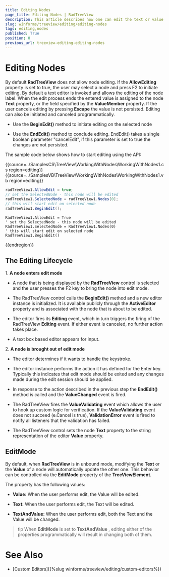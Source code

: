 ```yaml
---
title: Editing Nodes
page_title: Editing Nodes | RadTreeView
description: This article describes how one can edit the text or value of the nodes in RadTreeView.
slug: winforms/treeview/editing/editing-nodes
tags: editing,nodes
published: True
position: 0
previous_url: treeview-editing-editing-nodes
---
```


# Editing Nodes

By default __RadTreeView__ does not allow node editing. If the __AllowEditing__ property is set to true, the user may select a node and press F2 to initiate editing. By default a text editor is invoked and allows the editing of the node label. When the edit process ends the entered value is assigned to the node __Text__ property, or the field specified by the __ValueMember__ property. If the user cancels editing by pressing __Escape__ the value is not persisted. Editing can also be initiated and canceled programmatically.

* Use the __BeginEdit()__ method to initiate editing on the selected node

* Use the __EndEdit()__ method to conclude editing. EndEdit() takes a single boolean parameter "cancelEdit", if this parameter is set to true the changes are not persisted. 

The sample code below shows how to start editing using the API:

{{source=..\SamplesCS\TreeView\WorkingWithNodes\WorkingWithNodes1.cs region=editing}} 
{{source=..\SamplesVB\TreeView\WorkingWithNodes\WorkingWithNodes1.vb region=editing}} 

````C#
radTreeView1.AllowEdit = true;
// set the SelectedNode - this node will be edited  
radTreeView1.SelectedNode = radTreeView1.Nodes[0];
// this will start edit on selected node
radTreeView1.BeginEdit();

````
````VB.NET
RadTreeView1.AllowEdit = True
' set the SelectedNode - this node will be edited  
RadTreeView1.SelectedNode = RadTreeView1.Nodes(0)
' this will start edit on selected node
RadTreeView1.BeginEdit()

````

{{endregion}} 

## The Editing Lifecycle

1\. __A node enters edit mode__

* A node that is being displayed by the __RadTreeView__ control is selected and the user presses the F2 key to bring the node into edit mode.

* The RadTreeView control calls the __BeginEdit()__ method and a new editor instance is initialized. It is available publicly through the __ActiveEditor__ property and is associated with the node that is about to be edited.

* The editor fires its __Editing__ event, which in turn triggers the firing of the RadTreeView __Editing__ event. If either event is canceled, no further action takes place.

* A text box based editor appears for input. 

2\. __A node is brought out of edit mode__

- The editor determines if it wants to handle the keystroke.

- The editor instance performs the action it has defined for the Enter key. Typically this indicates that edit mode should be exited and any changes made during the edit session should be applied.

- In response to the action described in the previous step the __EndEdit()__ method is called and the __ValueChanged__ event is fired.

- The RadTreeView fires the __ValueValidating__ event which allows the user to hook up custom logic for verification. If the __ValueValidating__ event does not succeed (e.Cancel is true), __ValidationError__ event is fired to notify all listeners that the validation has failed.

- The RadTreeView control sets the node __Text__ property to the string representation of the editor __Value__ property.

## EditMode

By default, when __RadTreeView__ is in unbound mode, modifying the __Text__ or the __Value__ of a node will automatically update the other one. This behavior can be controlled via the __EditMode__ property of the __TreeViewElement__.

The property has the following values:

* __Value:__ When the user performs edit, the Value will be edited.

* __Text:__ When the user performs edit, the Text will be edited.

* __TextAndValue:__ When the user performs edit, both the Text and the Value will be changed.

>tip When __EditMode__ is set to __TextAndValue__ , editing either of the properties programmatically will result in changing both of them.
>


# See Also
* [Custom Editors]({%slug winforms/treeview/editing/custom-editors%})


